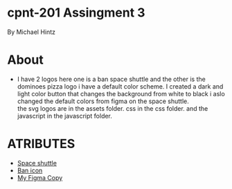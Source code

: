 # cpnt-201 Assingment 3 
By Michael Hintz 

# About
* I have 2 logos here one is a ban space shuttle and the other is the dominoes pizza logo 
i have a default color scheme. I created a dark and light color button that changes the background from white to black i aslo changed the default colors from figma on the space shuttle.  
the svg logos are in the assets folder.
css in the css folder. 
and the javascript in the javascript folder.


# ATRIBUTES
* [Space shuttle](ttps://fontawesome.com/icons/space-shuttle?style=solid)
* [Ban icon](https://fontawesome.com/icons/ban?style=solid)
* [My Figma Copy](https://www.figma.com/file/lXwgIilLcOgnmisdLZnfPw/Untitled?node-id=0%3A1)

